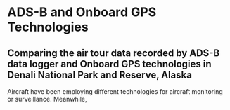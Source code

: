 # ADS-B and Onboard GPS Technologies

## Comparing the air tour data recorded by ADS-B data logger and Onboard GPS technologies in Denali National Park and Reserve, Alaska

Aircraft have been employing different technologies for aircraft monitoring or surveillance. Meanwhile, 
